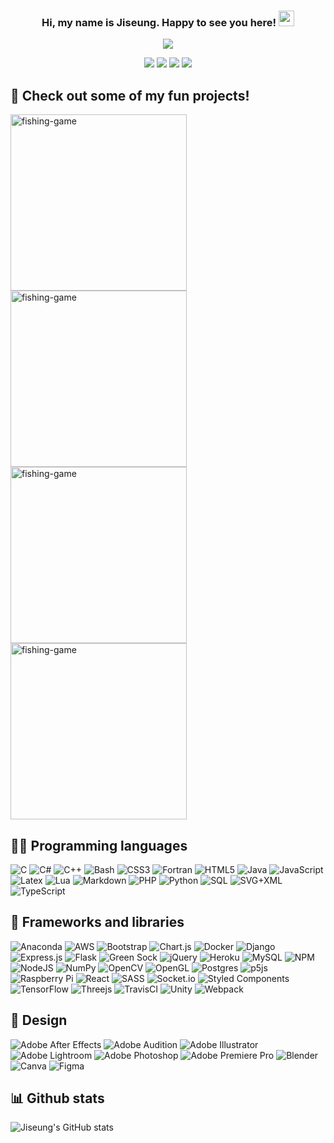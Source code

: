 <h3 align="center">
    Hi, my name is Jiseung. Happy to see you here!
    <img src="https://media.giphy.com/media/hvRJCLFzcasrR4ia7z/giphy.gif" width="25">
</h3>
<p align="center">
    <img src="https://readme-typing-svg.herokuapp.com?font=&color=%23B8BB26&size=22&center=true&lines=Full-stack+web+developer;Korean+digital+nomad;Constantly+perfecting+my+craft">
</p>

<p align="center">
    <a href="https://www.linkedin.com/in/jiseungjung/">
    <img src="https://img.shields.io/badge/linkedin-%230077B5.svg?logo=linkedin&logoColor=white"></a>
    <a href="https://wa.me/6282147704180?text=">
    <img src="https://img.shields.io/badge/Gmail-EA4335?logo=gmail&logoColor=white"></a>
    <a href="https://wa.me/6282147704180?text=">
    <img src="https://img.shields.io/badge/WhatsApp-25D366?logo=whatsapp&logoColor=white"></a>
    <a href="https://www.instagram.com/jiseungjung_">
    <img src="https://img.shields.io/badge/jiseungjung__-%23E4405F.svg?logo=Instagram&logoColor=white"></a>
</p>


## 📘 Check out some of my fun projects!

<p align="left">
    <a href="https://github.com/Telos-J/covid19-simulation"><img width="282" src="https://DenverCoder1-github-readme-stats.vercel.app/api/pin/?username=Telos-J&repo=covid19-simulation&theme=react&bg_color=282828&title_color=fabd2f&icon_color=fe8019&hide_border=true&show_icons=false" alt="fishing-game"></a>
    <a href="https://github.com/Telos-J/visualize-javascript"><img width="282" src="https://DenverCoder1-github-readme-stats.vercel.app/api/pin/?username=Telos-J&repo=visualize-javascript&theme=react&bg_color=282828&title_color=fabd2f&icon_color=fe8019&hide_border=true&show_icons=false" alt="fishing-game"></a>
    <a href="https://github.com/Telos-J/fishing-game"><img width="282" src="https://DenverCoder1-github-readme-stats.vercel.app/api/pin/?username=Telos-J&repo=overfishing-educational-game&theme=react&bg_color=282828&title_color=fabd2f&icon_color=fe8019&hide_border=true&show_icons=false" alt="fishing-game"></a>
    <a href="https://github.com/Telos-J/social-companion"><img width="282" src="https://DenverCoder1-github-readme-stats.vercel.app/api/pin/?username=Telos-J&repo=social-companion&theme=react&bg_color=282828&title_color=fabd2f&icon_color=fe8019&hide_border=true&show_icons=false" alt="fishing-game"></a>
</p>

## 👨‍💻 Programming languages

![C](https://img.shields.io/badge/c-%2300599C.svg?logo=c&logoColor=white)
![C#](https://img.shields.io/badge/c%23-%23239120.svg?logo=c-sharp&logoColor=white)
![C++](https://img.shields.io/badge/c++-%2300599C.svg?logo=c%2B%2B&logoColor=white)
![Bash](https://img.shields.io/badge/Bash-121011.svg?logo=gnu-bash&logoColor=white)
![CSS3](https://img.shields.io/badge/css3-%231572B6.svg?logo=css3&logoColor=white)
![Fortran](https://img.shields.io/badge/Fortran-%23734F96.svg?logo=fortran&logoColor=white)
![HTML5](https://img.shields.io/badge/html5-%23E34F26.svg?logo=html5&logoColor=white)
![Java](https://img.shields.io/badge/java-%23ED8B00.svg?logo=java&logoColor=white)
![JavaScript](https://img.shields.io/badge/javascript-%23323330.svg?logo=javascript&logoColor=%23F7DF1E)
![Latex](https://img.shields.io/badge/LaTeX-008080.svg?logo=LaTeX&logoColor=white)
![Lua](https://img.shields.io/badge/lua-%232C2D72.svg?logo=lua&logoColor=white)
![Markdown](https://img.shields.io/badge/markdown-%23000000.svg?logo=markdown&logoColor=white)
![PHP](https://img.shields.io/badge/php-%23777BB4.svg?logo=php&logoColor=white)
![Python](https://img.shields.io/badge/python-3670A0?logo=python&logoColor=ffdd54)
![SQL](https://custom-icon-badges.herokuapp.com/badge/SQL-025E8C.svg?logo=database&logoColor=white)
![SVG+XML](https://img.shields.io/badge/SVG%2BXML-e0982c.svg?logo=svg&logoColor=white)
![TypeScript](https://img.shields.io/badge/typescript-%23007ACC.svg?logo=typescript&logoColor=white)

## 🧰 Frameworks and libraries
![Anaconda](https://img.shields.io/badge/Anaconda-%2344A833.svg?logo=anaconda&logoColor=white)
![AWS](https://img.shields.io/badge/AWS-%23FF9900.svg?logo=amazon-aws&logoColor=white)
![Bootstrap](https://img.shields.io/badge/bootstrap-%23563D7C.svg?logo=bootstrap&logoColor=white)
![Chart.js](https://img.shields.io/badge/chart.js-F5788D.svg?logo=chart.js&logoColor=white)
![Docker](https://img.shields.io/badge/docker-%230db7ed.svg?logo=docker&logoColor=white)
![Django](https://img.shields.io/badge/django-%23092E20.svg?logo=django&logoColor=white)
![Express.js](https://img.shields.io/badge/express.js-%23404d59.svg?logo=express&logoColor=%2361DAFB)
![Flask](https://img.shields.io/badge/flask-%23000.svg?logo=flask&logoColor=white)
![Green Sock](https://img.shields.io/badge/green%20sock-88CE02?logo=greensock&logoColor=white)
![jQuery](https://img.shields.io/badge/jquery-%230769AD.svg?logo=jquery&logoColor=white)
![Heroku](https://img.shields.io/badge/heroku-%23430098.svg?logo=heroku&logoColor=white)
![MySQL](https://img.shields.io/badge/mysql-%2300f.svg?logo=mysql&logoColor=white)
![NPM](https://img.shields.io/badge/NPM-%23000000.svg?logo=npm&logoColor=white)
![NodeJS](https://img.shields.io/badge/node.js-6DA55F?logo=node.js&logoColor=white)
![NumPy](https://img.shields.io/badge/numpy-%23013243.svg?logo=numpy&logoColor=white)
![OpenCV](https://img.shields.io/badge/opencv-%23white.svg?logo=opencv&logoColor=white)
![OpenGL](https://img.shields.io/badge/OpenGL-%23FFFFFF.svg?logo=opengl)
![Postgres](https://img.shields.io/badge/postgres-%23316192.svg?logo=postgresql&logoColor=white)
![p5js](https://img.shields.io/badge/p5.js-ED225D?logo=p5.js&logoColor=FFFFFF)
![Raspberry Pi](https://img.shields.io/badge/-RaspberryPi-C51A4A?logo=Raspberry-Pi)
![React](https://img.shields.io/badge/react-%2320232a.svg?logo=react&logoColor=%2361DAFB)
![SASS](https://img.shields.io/badge/SASS-hotpink.svg?logo=SASS&logoColor=white)
![Socket.io](https://img.shields.io/badge/Socket.io-black?logo=socket.io&badgeColor=010101)
![Styled Components](https://img.shields.io/badge/styled--components-DB7093?logo=styled-components&logoColor=white)
![TensorFlow](https://img.shields.io/badge/TensorFlow-%23FF6F00.svg?logo=TensorFlow&logoColor=white)
![Threejs](https://img.shields.io/badge/threejs-black?logo=three.js&logoColor=white)
![TravisCI](https://img.shields.io/badge/travisci-%232B2F33.svg?logo=travis&logoColor=white)
![Unity](https://img.shields.io/badge/unity-%23000000.svg?logo=unity&logoColor=white)
![Webpack](https://img.shields.io/badge/webpack-%238DD6F9.svg?logo=webpack&logoColor=black)

## 🎨 Design
![Adobe After Effects](https://img.shields.io/badge/Adobe%20After%20Effects-9999FF.svg?logo=Adobe%20After%20Effects&logoColor=white)
![Adobe Audition](https://img.shields.io/badge/Adobe%20Audition-9999FF.svg?logo=Adobe%20Audition&logoColor=white)
![Adobe Illustrator](https://img.shields.io/badge/adobeillustrator-%23FF9A00.svg?logo=adobeillustrator&logoColor=white)
![Adobe Lightroom](https://img.shields.io/badge/Adobe%20Lightroom-31A8FF.svg?logo=Adobe%20Lightroom&logoColor=white)
![Adobe Photoshop](https://img.shields.io/badge/adobephotoshop-%2331A8FF.svg?logo=adobephotoshop&logoColor=white)
![Adobe Premiere Pro](https://img.shields.io/badge/Adobe%20Premiere%20Pro-9999FF.svg?logo=Adobe%20Premiere%20Pro&logoColor=white)
![Blender](https://img.shields.io/badge/blender-%23F5792A.svg?logo=blender&logoColor=white)
![Canva](https://img.shields.io/badge/Canva-%2300C4CC.svg?logo=Canva&logoColor=white)
![Figma](https://img.shields.io/badge/figma-%23F24E1E.svg?logo=figma&logoColor=white)


## 📊 Github stats

![Jiseung's GitHub stats](https://github-readme-stats-beta-cyan.vercel.app/api?username=jiseungjung&include_all_commits=true&show_icons=true&theme=gruvbox&hide=stars&count_private=true&cache_seconds=0)
